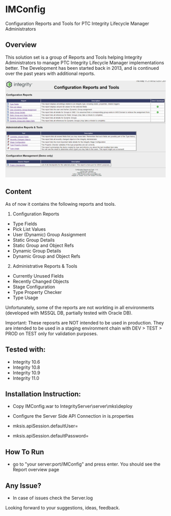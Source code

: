 # IMConfig
Configuration Reports and Tools for PTC Integrity Lifecycle Manager Administrators

## Overview
This solution set is a group of Reports and Tools helping Integrity Administrators to manage PTC Integrity Lifecycle Manager implementations better.
The Development has been started back in 2013, and is continued over the past years with additional reports.

![Screenshot](IMConfig_Screenshot.PNG)

## Content 
As of now it contains the following reports and tools.

1) Configuration Reports

- Type Fields
- Pick List Values
- User (Dynamic) Group Assignment
- Static Group Details
- Static Group and Object Refs
- Dynamic Group Details
- Dynamic Group and Object Refs


2) Administrative Reports & Tools

- Currently Unused Fields
- Recently Changed Objects
- Stage Configuration
- Type Property Checker
- Type Usage

Unfortunately, some of the reports are not workting in all environments (developed with MSSQL DB, partially tested with Oracle DB).

Important: These reposrts are NOT intended to be used in production. They are intended to be used in a staging environment chain with DEV > TEST > PROD on TEST only for validation purposes.

## Tested with:
- Integrity 10.6
- Integrity 10.8
- Integrity 10.9
- Integrity 11.0

## Installation Instruction:

- Copy IMConfig.war to IntegrityServer\server\mks\deploy
- Configure the Server Side API Connection in is.properties

- mksis.apiSession.defaultUser=<username>
- mksis.apiSession.defaultPassword=<password>

## How To Run
- go to "your server:port/IMConfig" and press enter. You should see the Report overview page


## Any Issue?
- In case of issues check the Server.log

Looking forward to your suggestions, ideas, feedback.
